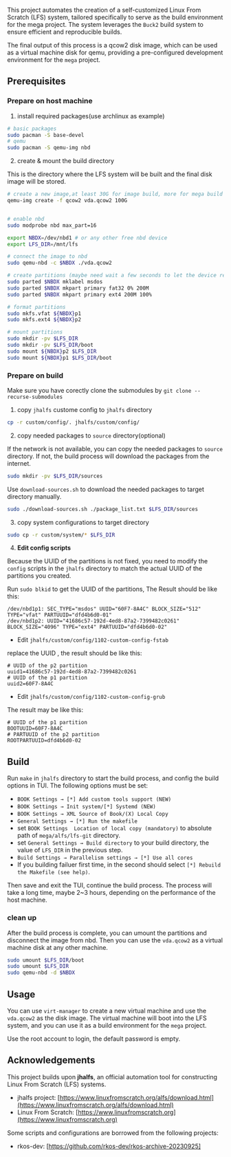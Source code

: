 This project automates the creation of a self-customized Linux From Scratch (LFS) system, tailored specifically to serve as the build environment for the mega project. The system leverages the `Buck2` build system to ensure efficient and reproducible builds.

The final output of this process is a qcow2 disk image, which can be used as a virtual machine disk for qemu, providing a pre-configured development environment for the `mega` project.

## Prerequisites

### Prepare on host machine

1. install required packages(use archlinux as example)

```bash
# basic packages
sudo pacman -S base-devel
# qemu
sudo pacman -S qemu-img nbd
```

2. create & mount the build directory

This is the directory where the LFS system will be built and the final disk image will be stored.

```bash
# create a new image,at least 30G for image build, more for mega build & test.
qemu-img create -f qcow2 vda.qcow2 100G


# enable nbd
sudo modprobe nbd max_part=16

export NBDX=/dev/nbd1 # or any other free nbd device
export LFS_DIR=/mnt/lfs

# connect the image to nbd
sudo qemu-nbd -c $NBDX ./vda.qcow2

# create partitions (maybe need wait a few seconds to let the device ready)
sudo parted $NBDX mklabel msdos
sudo parted $NBDX mkpart primary fat32 0% 200M
sudo parted $NBDX mkpart primary ext4 200M 100%

# format partitions
sudo mkfs.vfat ${NBDX}p1
sudo mkfs.ext4 ${NBDX}p2

# mount partitions
sudo mkdir -pv $LFS_DIR
sudo mkdir -pv $LFS_DIR/boot
sudo mount ${NBDX}p2 $LFS_DIR
sudo mount ${NBDX}p1 $LFS_DIR/boot
```

### Prepare on build

Make sure you have corectly clone the submodules by `git clone --recurse-submodules`

1. copy `jhalfs` custome config to `jhalfs` directory

```bash
cp -r custom/config/. jhalfs/custom/config/
```

2. copy needed packages to `source` directory(optional)

If the network is not available, you can copy the needed packages to `source` directory. If not, the build process will download the packages from the internet.

```bash
sudo mkdir -pv $LFS_DIR/sources
```

Use `download-sources.sh` to download the needed packages to target directory manually.

```bash
sudo ./download-sources.sh ./package_list.txt $LFS_DIR/sources
```

3. copy system configurations to target directory

```bash
sudo cp -r custom/system/* $LFS_DIR
```

4. **Edit config scripts**

Because the UUID of the partitions is not fixed, you need to modify the `config` scripts in the `jhalfs` directory to match the actual UUID of the partitions you created.

Run `sudo blkid` to get the UUID of the partitions, The Result should be like this:

```
/dev/nbd1p1: SEC_TYPE="msdos" UUID="60F7-8A4C" BLOCK_SIZE="512" TYPE="vfat" PARTUUID="dfd4b6d0-01"
/dev/nbd1p2: UUID="41686c57-192d-4ed8-87a2-7399482c0261" BLOCK_SIZE="4096" TYPE="ext4" PARTUUID="dfd4b6d0-02"
```

-   Edit `jhalfs/custom/config/1102-custom-config-fstab`

replace the UUID , the result should be like this:

```
# UUID of the p2 partition
uuid1=41686c57-192d-4ed8-87a2-7399482c0261
# UUID of the p1 partition
uuid2=60F7-8A4C
```

-   Edit `jhalfs/custom/config/1102-custom-config-grub`

The result may be like this:

```
# UUID of the p1 partition
BOOTUUID=60F7-8A4C
# PARTUUID of the p2 partition
ROOTPARTUUID=dfd4b6d0-02
```

## Build

Run `make` in `jhalfs` directory to start the build process, and config the build options in TUI.
The following options must be set:

-   `BOOK Settings → [*] Add custom tools support (NEW)`
-   `BOOK Settings → Init system/[*] Systemd (NEW)`
-   `BOOK Settings → XML Source of Book/(X) Local Copy`
-   `General Settings → [*] Run the makefile`
-   set `BOOK Settings  Location of local copy (mandatory)` to absolute path of `mega/alfs/lfs-git` directory.
-   set `General Settings → Build directory` to your build directory, the value of `LFS_DIR` in the previous step.
-   `Build Settings → Parallelism settings → [*] Use all cores`
-   If you building failuer first time, in the second should select `[*] Rebuild the Makefile (see help)`.

Then save and exit the TUI, continue the build process. The process will take a long time, maybe 2~3 hours, depending on the performance of the host machine.

### clean up

After the build process is complete, you can umount the partitions and disconnect the image from nbd. Then you can use the `vda.qcow2` as a virtual machine disk at any other machine.

```bash
sudo umount $LFS_DIR/boot
sudo umount $LFS_DIR
sudo qemu-nbd -d $NBDX
```

## Usage

You can use `virt-manager` to create a new virtual machine and use the `vda.qcow2` as the disk image. The virtual machine will boot into the LFS system, and you can use it as a build environment for the `mega` project.

Use the root account to login, the default password is empty.

## Acknowledgements

This project builds upon **jhalfs**, an official automation tool for constructing Linux From Scratch (LFS) systems.

-   jhalfs project: [https://www.linuxfromscratch.org/alfs/download.html](https://www.linuxfromscratch.org/alfs/download.html)
-   Linux From Scratch: [https://www.linuxfromscratch.org](https://www.linuxfromscratch.org)

Some scripts and configurations are borrowed from the following projects:

-   rkos-dev: [https://github.com/rkos-dev/rkos-archive-20230925]
